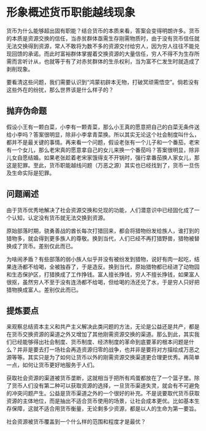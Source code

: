 # 形象概述货币职能越线现象

货币为什么能够超出固有职能？结合货币的本质来看，答案会变得明朗许多。货币的本质是资源交换的信任，当赤贫群体亟需生存刚需物质时，由于没有货币信任就无法交换得到资源，常人不敢将为数不多的资源交付给穷人，因为穷人往往不能兑现回馈的承诺。而此时富裕群体掌握着交换资源的大量信任，穷人不得不为生存所需而言听计从，也就等于有了对赤贫群体的生杀权利，当为富不仁发生时就造成了剥削现象。

要看清这些问题，我们需要认识到“鸿蒙初辟本无物，打破冥顽需悟空”。倘若没有这些外在的纷扰，那么世界该是什么样子的？

## 抛弃伪命题
假设小王有一颗白菜，小李有一颗青菜，那么小王真的愿意把自己的白菜无条件送给小李吗？答案很明显，除非小李拿青菜换。所以其实无论这个社会制度叫什么，都并不是最关键的事情。再来看一个问题，假设老张有一个儿子和一个番茄，老宋有一个女儿，那么老宋真的愿意拿自己的女儿来换一个番茄吗？答案很明显，除非儿女自愿结婚。如果老张趁着老宋家饿得支不开锅时，强行拿番茄换人家女儿，那这是犯罪。至此，货币职能越线问题（万恶之源）其实也已经找到了，货币一旦伤及生命实际是犯罪。

## 问题阐述
由于货币优秀地解决了社会资源交换和兑现的功能，人们潜意识中已经固化成了一个认知，认定没有货币就无法交换到资源。

原始部落时期，骁勇善战的酋长每次打猎回来，都会将猎物纷发给族人，谁打到的猎物多，就会得到更多族人的尊敬。换到当代，人们已经不再打猎野兽，猎物被替换成了货币。差别仅此而已。

为啥闹矛盾？有些部落的弱小族人似乎并没有被纷发到猎物，说好有肉一起吃，结果连汤都不给喝，全被独吞了，于是造反。换到当代，原始猎物都已经进了动物园和生态保护区，打猎换成了工作挣钱。富人擅长挣钱，穷人不擅长挣钱，如果富人很抠，虽然穷人不至于没有连汤都不给喝，但给喝的汤还兑了水，于是穷人只好把猎物换成富人。差别仅此而已。

## 提炼要点
来观察总结资本主义和共产主义解决此类问题的方法，无论是公益还是共产，都是在货币交换资源的渠道之外又增加了其他刚需资源交换的渠道。那么到此，其实我们已经能够得出社会制度、货币制度、经济制度的革命到底要革的根本问题是什么？并非是要去打一场社会再造资源归零的战争，也并非是要将对方描绘成万恶之源等等。其实只是为了如何让货币以外的刚需资源交换渠道更合理更优秀。再简单一点，如何让货币更好地服务于人们。

获取社会资源的渠道被货币垄断，这就相当于把所有鸡蛋都放在了一个篮子里。除了货币人们没有第二种可以获取资源的选择，一旦货币渠道失灵，就会有不可避免的冲突问题产生。公益是货币渠道之外的一个很好的补充。不是说要取代货币获取资源的主体地位，而是抽出不适合货币使用的场景，让社会成本更优。比如基本生存保障，这就不适合用货币衡量，无论剩多少资源，都是以人的生命为第一要旨。

社会资源被货币覆盖到一个什么样的范围和程度才是最优？
